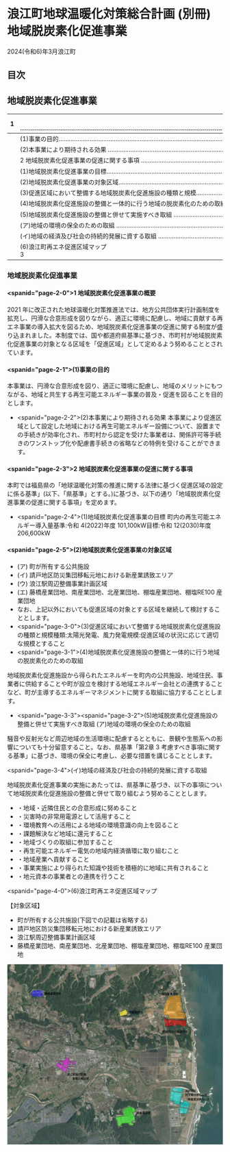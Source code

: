 # 浪江町地球温暖化対策総合計画 (別冊) 地域脱炭素化促進事業

2024(令和6)年3月浪江町

## 目次

## 地域脱炭素化促進事業

| 1 | 地域脱炭素化促進事業の概要 ………………………………………………………………………………………………………………………………………………………………………………………………………………………………………………………………………………………………………………………………………………………………………………………………………………………………………… |
|---|--------------------------------------------------------------------------------------------------------------------------------------------------------------------------------|
|   | (1)事業の目的………………………………………………………………………………………………………………………………………………………………………………………………………………………………………………………………………………………………………………………………………………………………………………………………………………………………………………………  |
|   | (2)本事業により期待される効果 ………………………………………………………………………………………………………………………………………………………………………………………………………………………………………………………………………………………………………………………………… 1                                   |
|   | 2 地域脱炭素化促進事業の促進に関する事項 …………………………………………………………………………………………………………………………………………………………………………………………………………………………………………………………… 1                                                        |
|   | (1)地域脱炭素化促進事業の目標…………………………………………………………………………………………………………………………………………………………………………………………………………………………………………………………………………………………………………………………………………………………………………………………………………………………………  |
|   | (2)地域脱炭素化促進事業の対象区域……………………………………………………………………………………………………………………………………………………………………………………………………………………………………………………………………………………………………………………………………………………………………………………………………………………………  |
|   | (3)促進区域において整備する地域脱炭素化促進施設の種類と規模…………………………………………………………………………………………………………………………………………………………………………………………………………………………………………………………………………………………………………………………………………………………………………………………  |
|   | (4)地域脱炭素化促進施設の整備と一体的に行う地域の脱炭素化のための取組…………………… 2                                                                                                                                 |
|   | (5)地域脱炭素化促進施設の整備と併せて実施すべき取組 …………………………………………………………………………………………………………………………………………………………………………………………………………………………………………………………………………………………………………………………………………………………………………………………………  |
|   | (ア)地域の環境の保全のための取組 ……………………………………………………………………………………………………………………………………………………………………………………………………………………………………………………………………………………………………………………………………………………………………………………………………………………………  |
|   | (イ)地域の経済及び社会の持続的発展に資する取組 …………………………………………………………………………………………………………………………………………………………………………………………………………………………………………………………………………………………………………………………………………………………………………………………………………  |
|   | (6)浪江町再エネ促進区域マップ<br>3                                                                                                                                                         |

### 地域脱炭素化促進事業

#### <spanid="page-2-0"></span>1 地域脱炭素化促進事業の概要

2021 年に改正された地球温暖化対策推進法では、地方公共団体実行計画制度を拡充し、円滑な合意形成を図りながら、適正に環境に配慮し、地域に貢献する再エネ事業の導入拡大を図るため、地域脱炭素化促進事業の促進に関する制度が盛り込まれました。本制度では、国や都道府県基準に基づき、市町村が地域脱炭素化促進事業の対象となる区域を「促進区域」として定めるよう努めることとされています。

#### <spanid="page-2-1"></span>(1)事業の目的

本事業は、円滑な合意形成を図り、適正に環境に配慮し、地域のメリットにもつながる、地域と共生する再生可能エネルギー事業の普及・促進を図ることを目的とします。

- <spanid="page-2-2"></span>(2)本事業により期待される効果
本事業により促進区域として設定した地域における再生可能エネルギー設備について、設置までの手続きが効率化され、市町村から認定を受けた事業者は、関係許可等手続きのワンストップ化や配慮書手続きの省略などの特例を受けることができます。

#### <spanid="page-2-3"></span>2 地域脱炭素化促進事業の促進に関する事項

本町では福島県の「地球温暖化対策の推進に関する法律に基づく促進区域の設定に係る基準」(以下、「県基準」とする。)に基づき、以下の通り「地域脱炭素化促進事業の促進に関する事項」を定めます。

- <spanid="page-2-4"></span>(1)地域脱炭素化促進事業の目標
町内の再生可能エネルギー導入量基準:令和 4(2022)年度 101,100kW目標:令和 12(2030)年度 206,600kW

#### <spanid="page-2-5"></span>(2)地域脱炭素化促進事業の対象区域

- (ア) 町が所有する公共施設
- (イ) 請戸地区防災集団移転元地における新産業誘致エリア
- (ウ) 浪江駅周辺整備事業計画区域
- (エ) 藤橋産業団地、南産業団地、北産業団地、棚塩産業団地、棚塩RE100 産業団地
- なお、上記以外においても促進区域の対象とする区域を継続して検討することとします。
- <spanid="page-3-0"></span>(3)促進区域において整備する地域脱炭素化促進施設の種類と規模種類:太陽光発電、風力発電規模:促進区域の状況に応じて適切な規模とすること
- <spanid="page-3-1"></span>(4)地域脱炭素化促進施設の整備と一体的に行う地域の脱炭素化のための取組

地域脱炭素化促進施設から得られたエネルギーを町内の公共施設、地域住民、事業者に供給することや町が設立を検討する地域エネルギー会社との連携することなど、町が主導するエネルギーマネジメントに関する取組に協力することとします。

- <spanid="page-3-3"></span><spanid="page-3-2"></span>(5)地域脱炭素化促進施設の整備と併せて実施すべき取組
(ア)地域の環境の保全のための取組

騒音や反射光など周辺地域の生活環境に配慮するとともに、景観や生態系への影響についても十分留意すること。なお、県基準「第2章 3 考慮すべき事項に関する基準」に基づき、環境の保全に考慮し、必要な措置を講じることとします。

<spanid="page-3-4"></span>(イ)地域の経済及び社会の持続的発展に資する取組

地域脱炭素化促進事業の実施にあたっては、県基準に基づき、以下の事項について地域脱炭素化促進施設の整備と併せて取り組むよう努めることとします。

- ・地域・近隣住民との合意形成に努めること
- ・災害時の非常用電源として活用すること
- ・環境教育への活用による地域の環境意識の向上を図ること
- ・課題解決など地域に還元すること
- ・地域づくりの取組に参加すること
- ・再生可能エネルギー電気の地域内経済循環に取り組むこと
- ・地域産業へ貢献すること
- ・事業実施により得られた知識や技術を積極的に地域に共有されること
- ・地元資本の事業者との連携を行うこと

<spanid="page-4-0"></span>(6)浪江町再エネ促進区域マップ

【対象区域】

- 町が所有する公共施設(下図での記載は省略する)
- 請戸地区防災集団移転元地における新産業誘致エリア
- 浪江駅周辺整備事業計画区域
- 藤橋産業団地、南産業団地、北産業団地、棚塩産業団地、棚塩RE100 産業団地

![](_page_4_Picture_6.jpeg)